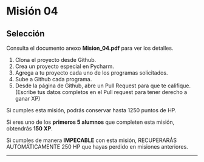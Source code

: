 # Misión 04

## Selección

Consulta el documento anexo **Mision_04.pdf** para ver los detalles.


1. Clona el proyecto desde Github.
2. Crea un proyecto especial en Pycharm.
3. Agrega a tu proyecto cada uno de los programas solicitados.
4. Sube a Github cada programa.
5. Desde la página de Github, abre un Pull Request para que te califique. (Escribe tus datos completos en el Pull request para tener derecho a ganar XP)

Si cumples esta misión, podrás conservar hasta 1250 puntos de HP.

Si eres uno de los **primeros 5 alumnos** que completen esta misión, obtendrás **150 XP**.

Si cumples de manera **IMPECABLE** con esta misión, RECUPERARÁS AUTOMÁTICAMENTE 250 HP que hayas perdido en misiones anteriores.

***
